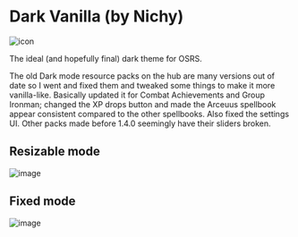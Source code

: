 # Dark Vanilla (by Nichy)

![icon](https://user-images.githubusercontent.com/72536899/136247692-4de51979-c31f-4604-a8d8-ea6f623cc34b.png)

The ideal (and hopefully final) dark theme for OSRS.

The old Dark mode resource packs on the hub are many versions out of date so I went and fixed them and tweaked some things to make it more vanilla-like. Basically updated it for Combat Achievements and Group Ironman; changed the XP drops button and made the Arceuus spellbook appear consistent compared to the other spellbooks. Also fixed the settings UI. Other packs made before 1.4.0 seemingly have their sliders broken.

## Resizable mode
![image](https://user-images.githubusercontent.com/72536899/128579737-2a5c0010-1793-4de1-b18d-beb5054edcb2.png)

## Fixed mode
![image](https://user-images.githubusercontent.com/72536899/128579754-a5a6fbb4-ab86-4958-88a7-539eae98fe91.png)
